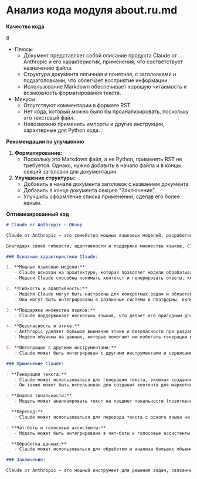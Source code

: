 # Анализ кода модуля about.ru.md

**Качество кода**

8
-  Плюсы
    - Документ представляет собой описание продукта Claude от Anthropic и его характеристик, применения, что соответствует назначению файла.
    - Структура документа логичная и понятная, с заголовками и подзаголовками, что облегчает восприятие информации.
    -  Использование Markdown обеспечивает хорошую читаемость и возможность форматирования текста.
-  Минусы
    - Отсутствуют комментарии в формате RST.
    - Нет кода, который можно было бы проанализировать, поскольку это текстовый файл.
    - Невозможно применить импорты и другие инструкции, характерные для Python кода.

**Рекомендации по улучшению**

1. **Форматирование:**  
    - Поскольку это Markdown файл, а не Python, применять RST не требуется. Однако, нужно добавить в начало файла и в концы секций заголовки для документации.
2. **Улучшение структуры:**
    - Добавить в начале документа заголовок с названием документа.
    - Добавить в конце документа секцию "Заключение".
    - Улучшить оформление списка применений, сделав его более явным.

**Оптимизированный код**

```markdown
# Claude от Anthropic — Обзор

Claude от Anthropic — это семейство мощных языковых моделей, разработанных компанией Anthropic. Эти модели предназначены для решения широкого спектра задач, связанных с обработкой естественного языка (NLP), таких как генерация текста, анализ тональности, перевод, и другие.

Благодаря своей гибкости, адаптивности и поддержке множества языков, Claude подходит для широкого спектра приложений, от генерации текста до создания чат-ботов и голосовых ассистентов. Компания Anthropic уделяет большое внимание этике и безопасности, что делает Claude надежным выбором для разработчиков и бизнеса.

### Основные характеристики Claude:

1. **Мощные языковые модели:**
   - Claude основан на архитектуре, которая позволяет модели обрабатывать и генерировать текст с высокой точностью и разнообразием.
   - Модели Claude способны понимать контекст и генерировать ответы, которые звучат естественно и соответствуют контексту.

2. **Гибкость и адаптивность:**
   - Модели Claude могут быть настроены для конкретных задач и областей применения, что делает их универсальным инструментом для различных приложений.
   - Они могут быть интегрированы в различные системы и платформы, включая чат-боты, голосовые ассистенты, и другие интерактивные приложения.

3. **Поддержка множества языков:**
   - Claude поддерживает несколько языков, что делает его пригодным для глобальных проектов и многоязычных приложений.

4. **Безопасность и этика:**
   - Anthropic уделяет большое внимание этике и безопасности при разработке моделей. Claude разработан с учетом принципов ответственного использования ИИ.
   - Модели обучены на данных, которые помогают им избегать генерации вредного или неэтичного контента.

5. **Интеграция с другими инструментами:**
   - Claude может быть интегрирован с другими инструментами и сервисами, такими как Google Cloud, AWS, и другими, что облегчает его использование в существующих экосистемах.

### Применение Claude:

- **Генерация текста:**
   - Claude может использоваться для генерации текста, включая создание статей, отчетов, и других документов.
   - Он также может быть использован для создания контента для маркетинга и рекламы.

- **Анализ тональности:**
   - Модель может анализировать текст на предмет тональности (позитивная, негативная, нейтральная) и предоставлять ценные аналитические данные.

- **Перевод:**
   - Claude может использоваться для перевода текста с одного языка на другой с высокой точностью.

- **Чат-боты и голосовые ассистенты:**
   - Модель может быть интегрирована в чат-боты и голосовые ассистенты для создания естественного и интуитивно понятного взаимодействия с пользователями.

- **Обработка данных:**
   - Claude может использоваться для обработки и анализа больших объемов текстовых данных, что полезно в таких областях, как финансы, медицина, и другие.

### Заключение:

Claude от Anthropic — это мощный инструмент для решения задач, связанных с обработкой естественного языка. Благодаря своей гибкости, адаптивности и поддержке множества языков, Claude подходит для широкого спектра приложений, от генерации текста до создания чат-ботов и голосовых ассистентов. Компания Anthropic уделяет большое внимание этике и безопасности, что делает Claude надежным выбором для разработчиков и бизнеса.
```
